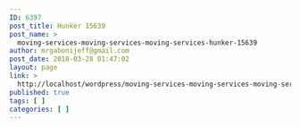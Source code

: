 ```yaml
---
ID: 6397
post_title: Hunker 15639
post_name: >
  moving-services-moving-services-moving-services-hunker-15639
author: mrgabonijeff@gmail.com
post_date: 2018-03-28 01:47:02
layout: page
link: >
  http://localhost/wordpress/moving-services-moving-services-moving-services-hunker-15639/
published: true
tags: [ ]
categories: [ ]
---
```

